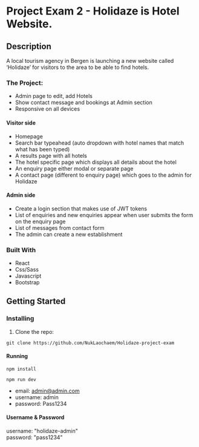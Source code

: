 # Project Exam 2 - Holidaze is Hotel Website.

## Description

A local tourism agency in Bergen is launching a new website called ‘Holidaze’ for visitors to the area to be able to find hotels.


### The Project:

- Admin page to edit, add Hotels
- Show contact message and bookings at Admin section
- Responsive on all devices

#### Visitor side

- Homepage
- Search bar typeahead (auto dropdown with hotel names that match what has been typed)
- A results page with all hotels
- The hotel specific page which displays all details about the hotel
- An enquiry page either modal or separate page
- A contact page (different to enquiry page) which goes to the admin for Holidaze



#### Admin side

- Create a login section that makes use of JWT tokens
- List of enquiries and new enquiries appear when user submits the form on the enquiry page
- List of messages from contact form
- The admin can create a new establishment

### Built With

- React
- Css/Sass
- Javascript
- Bootstrap


## Getting Started

### Installing

1. Clone the repo:

```
git clone https://github.com/NukLaochaem/Holidaze-project-exam
```
#### Running
```
npm install

npm run dev
```

- email: admin@admin.com
- username: admin
- password: Pass1234

#### Username & Password
username: "holidaze-admin" <br>
password: "pass1234"
